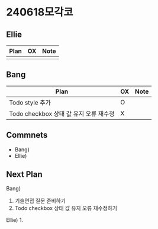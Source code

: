 # 240618모각코

## Ellie

| Plan                 | OX  | Note |
| -------------------- | --- | ---- |
|                      |     |      |

## Bang

| Plan                  | OX  | Note |
| --------------------- | --- | ---- |
| Todo style 추가 |  O  |    |
| Todo checkbox 상태 값 유지 오류 재수정  |  X   |      |

## Commnets

- Bang)
- Ellie)

## Next Plan

Bang)
1. 기술면접 질문 준비하기
2. Todo checkbox 상태 값 유지 오류 재수정하기

Ellie)
1. 

